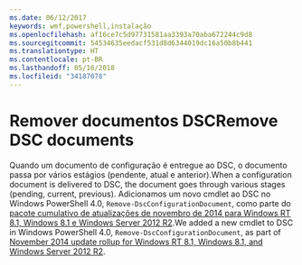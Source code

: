 ```yaml
---
ms.date: 06/12/2017
keywords: wmf,powershell,instalação
ms.openlocfilehash: af16ce7c5d97731581aa3393a70aba672244c9d8
ms.sourcegitcommit: 54534635eedacf531d8d6344019dc16a50b8b441
ms.translationtype: HT
ms.contentlocale: pt-BR
ms.lasthandoff: 05/16/2018
ms.locfileid: "34187078"
---
```

# <a name="remove-dsc-documents"></a><span data-ttu-id="41052-102">Remover documentos DSC</span><span class="sxs-lookup"><span data-stu-id="41052-102">Remove DSC documents</span></span>

<span data-ttu-id="41052-103">Quando um documento de configuração é entregue ao DSC, o documento passa por vários estágios (pendente, atual e anterior).</span><span class="sxs-lookup"><span data-stu-id="41052-103">When a configuration document is delivered to DSC, the document goes through various stages (pending, current, previous).</span></span> <span data-ttu-id="41052-104">Adicionamos um novo cmdlet ao DSC no Windows PowerShell 4.0, `Remove-DscConfigurationDocument`, como parte do [pacote cumulativo de atualizações de novembro de 2014 para Windows RT 8.1, Windows 8.1 e Windows Server 2012 R2](https://support.microsoft.com/kb/3000850).</span><span class="sxs-lookup"><span data-stu-id="41052-104">We added a new cmdlet to DSC in Windows PowerShell 4.0, `Remove-DscConfigurationDocument`, as part of [November 2014 update rollup for Windows RT 8.1, Windows 8.1, and Windows Server 2012 R2](https://support.microsoft.com/kb/3000850).</span></span>
